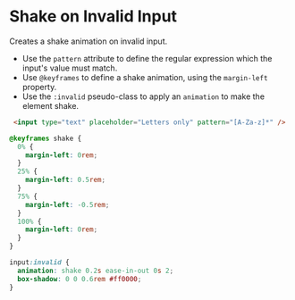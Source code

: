 # Shake on Invalid Input

Creates a shake animation on invalid input.

- Use the `pattern` attribute to define the regular expression which the input's value must match.
- Use `@keyframes` to define a shake animation, using the `margin-left` property.
- Use the `:invalid` pseudo-class to apply an `animation` to make the element shake.

```html
 <input type="text" placeholder="Letters only" pattern="[A-Za-z]*" />
```

```css
@keyframes shake {
  0% {
    margin-left: 0rem;
  }
  25% {
    margin-left: 0.5rem;
  }
  75% {
    margin-left: -0.5rem;
  }
  100% {
    margin-left: 0rem;
  }
}

input:invalid {
  animation: shake 0.2s ease-in-out 0s 2;
  box-shadow: 0 0 0.6rem #ff0000;
}
```
